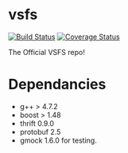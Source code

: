 vsfs
====

[![Build Status](https://travis-ci.org/vsfs/vsfs.png?branch=master)](https://travis-ci.org/vsfs/vsfs)
[![Coverage Status](https://coveralls.io/repos/vsfs/vsfs/badge.png?branch=master)](https://coveralls.io/r/vsfs/vsfs?branch=master)

The Official VSFS repo!

# Dependancies

 - g++ > 4.7.2
 - boost > 1.48
 - thrift 0.9.0
 - protobuf 2.5
 - gmock 1.6.0 for testing.
